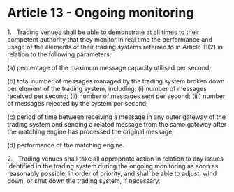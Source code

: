 # Article 13 - Ongoing monitoring


1.   Trading venues shall be able to demonstrate at all times to their competent authority that they monitor in real time the performance and usage of the elements of their trading systems referred to in Article 11(2) in relation to the following parameters:

(a) percentage of the maximum message capacity utilised per second;

(b) total number of messages managed by the trading system broken down per element of the trading system, including: (i) number of messages received per second; (ii) number of messages sent per second; (iii) number of messages rejected by the system per second;

(c) period of time between receiving a message in any outer gateway of the trading system and sending a related message from the same gateway after the matching engine has processed the original message;

(d) performance of the matching engine.

2.   Trading venues shall take all appropriate action in relation to any issues identified in the trading system during the ongoing monitoring as soon as reasonably possible, in order of priority, and shall be able to adjust, wind down, or shut down the trading system, if necessary.
